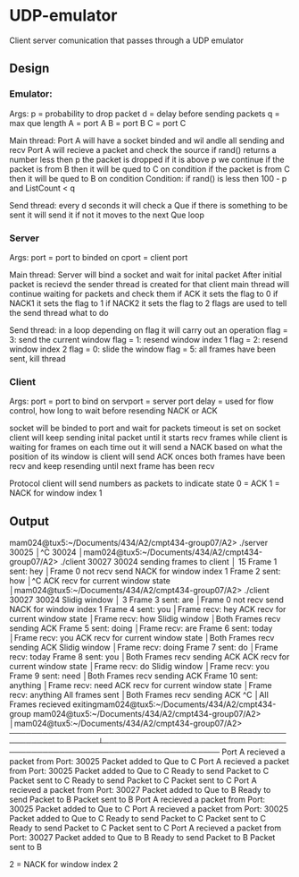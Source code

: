 # UDP-emulator

Client server comunication that passes through a UDP emulator

## Design

### Emulator:

Args:
p = probability to drop packet
d = delay before sending packets
q = max que length
A = port A
B = port B
C = port C

Main thread:
Port A will have a socket binded and wil andle all sending and recv
Port A will recieve a packet and check the source
if rand() returns a number less then p the packet is dropped
if it is above p we continue
if the packet is from B then it will be qued to C on condition
if the packet is from C then it will be qued to B on condition
Condition: if rand() is less then 100 - p and ListCount < q

Send thread:
every d seconds it will check a Que
if there is something to be sent it will send it
if not it moves to the next Que 
loop

### Server

Args:
port = port to binded on
cport = client port

Main thread:
Server will bind a socket and wait for inital packet
After initial packet is recievd the sender thread is created for that client
main thread will continue waiting for packets and check them
if ACK it sets the flag to 0
if NACK1 it sets the flag to 1
if NACK2 it sets the flag to 2
flags are used to tell the send thread what to do

Send thread:
in a loop
depending on flag it will carry out an operation
flag = 3: send the current window
flag = 1: resend window index 1
flag = 2: resend window index 2
flag = 0: slide the window
flag = 5: all frames have been sent, kill thread


### Client

Args:
port = port to bind on
servport = server port
delay = used for flow control, how long to wait before resending NACK or ACK

socket will be binded to port and wait for packets
timeout is set on socket
client will keep sending inital packet until it starts recv frames
while client is waiting for frames
on each time out it will send a NACK based on what the position of its window is
client will send ACK onces both frames have been recv and keep resending until next frame has been recv

Protocol
client will send numbers as packets to indicate state
0 = ACK
1 = NACK for window index 1

## Output

mam024@tux5:~/Documents/434/A2/cmpt434-group07/A2> ./server 30025 │^C
30024                                                             │mam024@tux5:~/Documents/434/A2/cmpt434-group07/A2> ./client 30027 30024
sending frames to client                                          │ 15
Frame 1 sent: hey                                                 │Frame 0 not recv send NACK for window index 1
Frame 2 sent: how                                                 │^C
ACK recv for current window state                                 │mam024@tux5:~/Documents/434/A2/cmpt434-group07/A2> ./client 30027 30024
Slidig window                                                     │ 3
Frame 3 sent: are                                                 │Frame 0 not recv send NACK for window index 1
Frame 4 sent: you                                                 │Frame recv: hey
ACK recv for current window state                                 │Frame recv: how
Slidig window                                                     │Both Frames recv sending ACK
Frame 5 sent: doing                                               │Frame recv: are
Frame 6 sent: today                                               │Frame recv: you
ACK recv for current window state                                 │Both Frames recv sending ACK
Slidig window                                                     │Frame recv: doing
Frame 7 sent: do                                                  │Frame recv: today
Frame 8 sent: you                                                 │Both Frames recv sending ACK
ACK recv for current window state                                 │Frame recv: do
Slidig window                                                     │Frame recv: you
Frame 9 sent: need                                                │Both Frames recv sending ACK
Frame 10 sent: anything                                           │Frame recv: need
ACK recv for current window state                                 │Frame recv: anything
All frames sent                                                   │Both Frames recv sending ACK
^C                                                                │All Frames recieved exitingmam024@tux5:~/Documents/434/A2/cmpt434-group
mam024@tux5:~/Documents/434/A2/cmpt434-group07/A2>                │mam024@tux5:~/Documents/434/A2/cmpt434-group07/A2>
──────────────────────────────────────────────────────────────────┴───────────────────────────────────────────────────────────────────────
Port A recieved a packet from Port: 30025
Packet added to Que to C
Port A recieved a packet from Port: 30025
Packet added to Que to C
Ready to send Packet to C
Packet sent to C
Ready to send Packet to C
Packet sent to C
Port A recieved a packet from Port: 30027
Packet added to Que to B
Ready to send Packet to B
Packet sent to B
Port A recieved a packet from Port: 30025
Packet added to Que to C
Port A recieved a packet from Port: 30025
Packet added to Que to C
Ready to send Packet to C
Packet sent to C
Ready to send Packet to C
Packet sent to C
Port A recieved a packet from Port: 30027
Packet added to Que to B
Ready to send Packet to B
Packet sent to B

2 = NACK for window index 2
